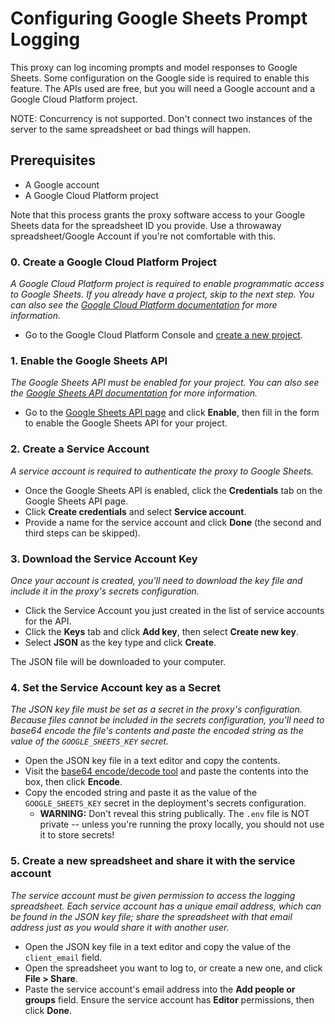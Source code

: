 # Configuring Google Sheets Prompt Logging
This proxy can log incoming prompts and model responses to Google Sheets. Some configuration on the Google side is required to enable this feature. The APIs used are free, but you will need a Google account and a Google Cloud Platform project.

NOTE: Concurrency is not supported. Don't connect two instances of the server to the same spreadsheet or bad things will happen.

## Prerequisites
- A Google account
- A Google Cloud Platform project

Note that this process grants the proxy software access to your Google Sheets data for the spreadsheet ID you provide. Use a throwaway spreadsheet/Google Account if you're not comfortable with this.

### 0. Create a Google Cloud Platform Project
_A Google Cloud Platform project is required to enable programmatic access to Google Sheets. If you already have a project, skip to the next step. You can also see the [Google Cloud Platform documentation](https://developers.google.com/workspace/guides/create-project) for more information._

- Go to the Google Cloud Platform Console and [create a new project](https://console.cloud.google.com/projectcreate).

### 1. Enable the Google Sheets API
_The Google Sheets API must be enabled for your project. You can also see the [Google Sheets API documentation](https://developers.google.com/sheets/api/quickstart/nodejs) for more information._

- Go to the [Google Sheets API page](https://console.cloud.google.com/apis/library/sheets.googleapis.com) and click **Enable**, then fill in the form to enable the Google Sheets API for your project.
<!-- TODO: Add screenshot of Enable page and describe filling out the form -->

### 2. Create a Service Account
_A service account is required to authenticate the proxy to Google Sheets._

- Once the Google Sheets API is enabled, click the **Credentials** tab on the Google Sheets API page.
- Click **Create credentials** and select **Service account**.
- Provide a name for the service account and click **Done** (the second and third steps can be skipped).

### 3. Download the Service Account Key
_Once your account is created, you'll need to download the key file and include it in the proxy's secrets configuration._

- Click the Service Account you just created in the list of service accounts for the API.
- Click the **Keys** tab and click **Add key**, then select **Create new key**.
- Select **JSON** as the key type and click **Create**.

The JSON file will be downloaded to your computer.

### 4. Set the Service Account key as a Secret
_The JSON key file must be set as a secret in the proxy's configuration. Because files cannot be included in the secrets configuration, you'll need to base64 encode the file's contents and paste the encoded string as the value of the `GOOGLE_SHEETS_KEY` secret._

- Open the JSON key file in a text editor and copy the contents.
- Visit the [base64 encode/decode tool](https://www.base64encode.org/) and paste the contents into the box, then click **Encode**.
- Copy the encoded string and paste it as the value of the `GOOGLE_SHEETS_KEY` secret in the deployment's secrets configuration.
  - **WARNING:** Don't reveal this string publically. The `.env` file is NOT private -- unless you're running the proxy locally, you should not use it to store secrets!

### 5. Create a new spreadsheet and share it with the service account
_The service account must be given permission to access the logging spreadsheet. Each service account has a unique email address, which can be found in the JSON key file; share the spreadsheet with that email address just as you would share it with another user._

- Open the JSON key file in a text editor and copy the value of the `client_email` field.
- Open the spreadsheet you want to log to, or create a new one, and click **File > Share**.
- Paste the service account's email address into the **Add people or groups** field. Ensure the service account has **Editor** permissions, then click **Done**.
